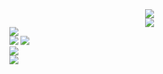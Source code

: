 <div align="center">
  <img src="https://jay-website-personal-65b76d6e8318.herokuapp.com?font=Libre+Baskerville&size=40&pause=1000&color=D4AF37&repeat=false&random=false&width=590&height=70&lines=Project+with+Java+and+SQL" />
</div>
<div align='center'>
    <img src="https://capsule-render.vercel.app/api?type=wave&height=250&color=003566&text=Project%20Bank&fontAlign=50&fontAlignY=50&reversal=false&fontColor=d4af37&fontSize=90&animation=fadeIn&stroke=d4af37"/>
</div>
<div>
  <img src="https://jay-website-personal-65b76d6e8318.herokuapp.com?font=Libre+Baskerville&size=30&pause=1000&color=D4AF37&vCenter=true&repeat=false&random=false&width=670&lines=Proyect%3A" />
</div>
<div>
  <img src="https://jay-website-personal-65b76d6e8318.herokuapp.com?font=Libre+Baskerville&size=15&pause=1000&color=003566&background=E6E6E6&vCenter=true&repeat=false&random=false&width=1000&height=20&lines=+The+main+topic+is+to+design+and+program+some+windows+to+do+the+%22CRUD%22+(create%2C+read%2C+update+and+delete)" />
  <img src="https://jay-website-personal-65b76d6e8318.herokuapp.com?font=Libre+Baskerville&size=15&pause=1000&color=003566&background=E6E6E6&vCenter=true&repeat=false&random=false&width=1000&height=20&lines=%2C+but+I+decided+to+go+a+little+further+and+make+a+small+design"
</div>
<div>
  <img src="https://jay-website-personal-65b76d6e8318.herokuapp.com?font=Libre+Baskerville&size=30&pause=1000&color=D4AF37&vCenter=true&repeat=false&random=false&width=670&lines=Code%3A" />
</div>
<div>
</div>
<div>
  <img src="https://jay-website-personal-65b76d6e8318.herokuapp.com?font=Libre+Baskerville&size=30&pause=1000&color=D4AF37&vCenter=true&repeat=false&random=false&width=670&lines=+Result%3A" />
</div>
<div align='center'>
  
</div>
